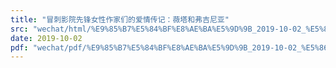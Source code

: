```yaml
---
title: "冒刺影院先锋女性作家们的爱情传记：薇塔和弗吉尼亚"
src: "wechat/html/%E9%85%B7%E5%84%BF%E8%AE%BA%E5%9D%9B_2019-10-02_%E5%86%92%E5%88%BA%E5%BD%B1%E9%99%A2%E5%85%88%E9%94%8B%E5%A5%B3%E6%80%A7%E4%BD%9C%E5%AE%B6%E4%BB%AC%E7%9A%84%E7%88%B1%E6%83%85%E4%BC%A0%E8%AE%B0%EF%BC%9A%E8%96%87%E5%A1%94%E5%92%8C%E5%BC%97%E5%90%89%E5%B0%BC%E4%BA%9A.html"
date: 2019-10-02
pdf: "wechat/pdf/%E9%85%B7%E5%84%BF%E8%AE%BA%E5%9D%9B_2019-10-02_%E5%86%92%E5%88%BA%E5%BD%B1%E9%99%A2%E5%85%88%E9%94%8B%E5%A5%B3%E6%80%A7%E4%BD%9C%E5%AE%B6%E4%BB%AC%E7%9A%84%E7%88%B1%E6%83%85%E4%BC%A0%E8%AE%B0%EF%BC%9A%E8%96%87%E5%A1%94%E5%92%8C%E5%BC%97%E5%90%89%E5%B0%BC%E4%BA%9A.pdf"
---
```

